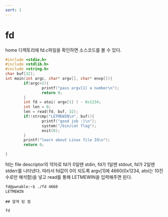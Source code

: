 ```yaml
---
sort: 1
---
```


# fd

home 디렉토리에 fd.c파일을 확인하면 소스코드를 볼 수 있다.

```c
#include <stdio.h>
#include <stdlib.h>
#include <string.h>
char buf[32];
int main(int argc, char* argv[], char* envp[]){
        if(argc<2){
                printf("pass argv[1] a number\n");
                return 0;
        }
        int fd = atoi( argv[1] ) - 0x1234;
        int len = 0;
        len = read(fd, buf, 32);
        if(!strcmp("LETMEWIN\n", buf)){
                printf("good job :)\n");
                system("/bin/cat flag");
                exit(0);
        }
        printf("learn about Linux file IO\n");
        return 0;

}
```

fd는 file descriptor의 약자로 fd가 0일땐 stdin, fd가 1일땐 stdout, fd가 2일땐 stderr를 나타낸다.
따라서 fd값이 0이 되도록 argv[1]에 4660(0x1234, atoi는 10진수로만 해석함)을 넣고 read를 통해 LETMEWIN을 입력해주면 된다.

```bash
fd@pwnable:~$ ./fd 4660
LETMEWIN
```

```tip
## 알게 된 점

fd
```